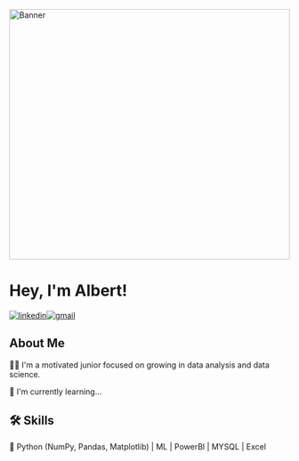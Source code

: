 <img src="./github_banner.png" alt="Banner" width="100%" height="450px" />

# Hey, I'm Albert! 


[![linkedin](https://img.shields.io/badge/linkedin-0A66C2?style=for-the-badge&logo=linkedin&logoColor=white)](https://www.linkedin.com/in/albert-comas-546b831a9/)[![gmail](https://img.shields.io/badge/gmail-D14836?style=for-the-badge&logo=gmail&logoColor=white)](mailto:albertcomaas@gmaill.com)

## About Me
👨‍💻 I'm a motivated junior focused on growing in data analysis and data science.

🧠 I'm currently learning...


## 🛠 Skills
🐍 Python (NumPy, Pandas, Matplotlib) | ML | PowerBl | MYSQL | Excel 
